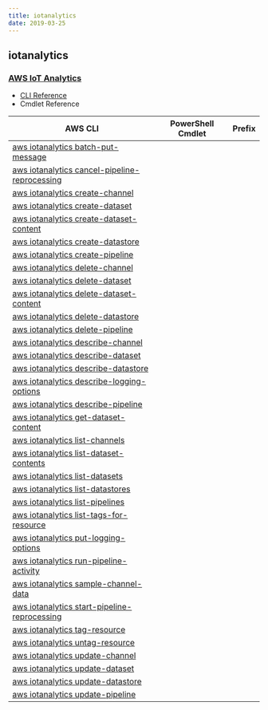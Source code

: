 ```yaml
---
title: iotanalytics
date: 2019-03-25
---
```


## iotanalytics

### [AWS IoT Analytics](https://aws.amazon.com/iot/)

* [CLI Reference](https://docs.aws.amazon.com/cli/latest/reference/iotanalytics/index.html)
* Cmdlet Reference

|AWS CLI|PowerShell Cmdlet|Prefix|
|----|----|:--:|
|[aws iotanalytics batch-put-message](https://docs.aws.amazon.com/cli/latest/reference/iotanalytics/batch-put-message.html)|||
|[aws iotanalytics cancel-pipeline-reprocessing](https://docs.aws.amazon.com/cli/latest/reference/iotanalytics/cancel-pipeline-reprocessing.html)|||
|[aws iotanalytics create-channel](https://docs.aws.amazon.com/cli/latest/reference/iotanalytics/create-channel.html)|||
|[aws iotanalytics create-dataset](https://docs.aws.amazon.com/cli/latest/reference/iotanalytics/create-dataset.html)|||
|[aws iotanalytics create-dataset-content](https://docs.aws.amazon.com/cli/latest/reference/iotanalytics/create-dataset-content.html)|||
|[aws iotanalytics create-datastore](https://docs.aws.amazon.com/cli/latest/reference/iotanalytics/create-datastore.html)|||
|[aws iotanalytics create-pipeline](https://docs.aws.amazon.com/cli/latest/reference/iotanalytics/create-pipeline.html)|||
|[aws iotanalytics delete-channel](https://docs.aws.amazon.com/cli/latest/reference/iotanalytics/delete-channel.html)|||
|[aws iotanalytics delete-dataset](https://docs.aws.amazon.com/cli/latest/reference/iotanalytics/delete-dataset.html)|||
|[aws iotanalytics delete-dataset-content](https://docs.aws.amazon.com/cli/latest/reference/iotanalytics/delete-dataset-content.html)|||
|[aws iotanalytics delete-datastore](https://docs.aws.amazon.com/cli/latest/reference/iotanalytics/delete-datastore.html)|||
|[aws iotanalytics delete-pipeline](https://docs.aws.amazon.com/cli/latest/reference/iotanalytics/delete-pipeline.html)|||
|[aws iotanalytics describe-channel](https://docs.aws.amazon.com/cli/latest/reference/iotanalytics/describe-channel.html)|||
|[aws iotanalytics describe-dataset](https://docs.aws.amazon.com/cli/latest/reference/iotanalytics/describe-dataset.html)|||
|[aws iotanalytics describe-datastore](https://docs.aws.amazon.com/cli/latest/reference/iotanalytics/describe-datastore.html)|||
|[aws iotanalytics describe-logging-options](https://docs.aws.amazon.com/cli/latest/reference/iotanalytics/describe-logging-options.html)|||
|[aws iotanalytics describe-pipeline](https://docs.aws.amazon.com/cli/latest/reference/iotanalytics/describe-pipeline.html)|||
|[aws iotanalytics get-dataset-content](https://docs.aws.amazon.com/cli/latest/reference/iotanalytics/get-dataset-content.html)|||
|[aws iotanalytics list-channels](https://docs.aws.amazon.com/cli/latest/reference/iotanalytics/list-channels.html)|||
|[aws iotanalytics list-dataset-contents](https://docs.aws.amazon.com/cli/latest/reference/iotanalytics/list-dataset-contents.html)|||
|[aws iotanalytics list-datasets](https://docs.aws.amazon.com/cli/latest/reference/iotanalytics/list-datasets.html)|||
|[aws iotanalytics list-datastores](https://docs.aws.amazon.com/cli/latest/reference/iotanalytics/list-datastores.html)|||
|[aws iotanalytics list-pipelines](https://docs.aws.amazon.com/cli/latest/reference/iotanalytics/list-pipelines.html)|||
|[aws iotanalytics list-tags-for-resource](https://docs.aws.amazon.com/cli/latest/reference/iotanalytics/list-tags-for-resource.html)|||
|[aws iotanalytics put-logging-options](https://docs.aws.amazon.com/cli/latest/reference/iotanalytics/put-logging-options.html)|||
|[aws iotanalytics run-pipeline-activity](https://docs.aws.amazon.com/cli/latest/reference/iotanalytics/run-pipeline-activity.html)|||
|[aws iotanalytics sample-channel-data](https://docs.aws.amazon.com/cli/latest/reference/iotanalytics/sample-channel-data.html)|||
|[aws iotanalytics start-pipeline-reprocessing](https://docs.aws.amazon.com/cli/latest/reference/iotanalytics/start-pipeline-reprocessing.html)|||
|[aws iotanalytics tag-resource](https://docs.aws.amazon.com/cli/latest/reference/iotanalytics/tag-resource.html)|||
|[aws iotanalytics untag-resource](https://docs.aws.amazon.com/cli/latest/reference/iotanalytics/untag-resource.html)|||
|[aws iotanalytics update-channel](https://docs.aws.amazon.com/cli/latest/reference/iotanalytics/update-channel.html)|||
|[aws iotanalytics update-dataset](https://docs.aws.amazon.com/cli/latest/reference/iotanalytics/update-dataset.html)|||
|[aws iotanalytics update-datastore](https://docs.aws.amazon.com/cli/latest/reference/iotanalytics/update-datastore.html)|||
|[aws iotanalytics update-pipeline](https://docs.aws.amazon.com/cli/latest/reference/iotanalytics/update-pipeline.html)|||

